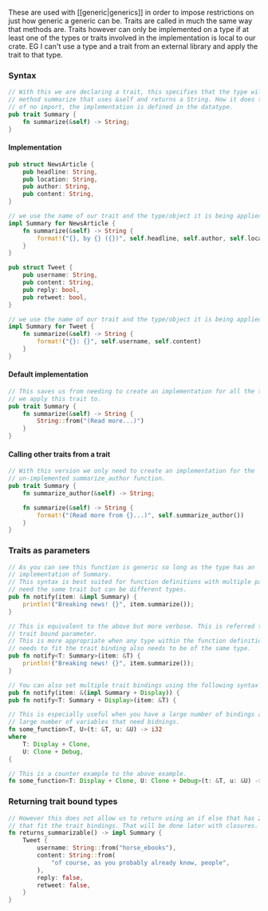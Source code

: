 These are used with [[generic|generics]] in order to impose restrictions on just how generic a generic can be. Traits are called in much the same way that methods are. Traits however can only be implemented on a type if at least one of the types or traits involved in the implementation is local to our crate. EG I can't use a type and a trait from an  external library and apply the trait to that type.

### Syntax
```rust
// With this we are declaring a trait, this specifies that the type will need a
// method summarize that uses &self and returns a String. How it does this is 
// of no import, the implementation is defined in the datatype.
pub trait Summary {
	fn summarize(&self) -> String;
}
```

#### Implementation
```rust
pub struct NewsArticle {
    pub headline: String,
    pub location: String,
    pub author: String,
    pub content: String,
}

// we use the name of our trait and the type/object it is being applied to.
impl Summary for NewsArticle {
    fn summarize(&self) -> String {
        format!("{}, by {} ({})", self.headline, self.author, self.location)
    }
}

pub struct Tweet {
    pub username: String,
    pub content: String,
    pub reply: bool,
    pub retweet: bool,
}

// we use the name of our trait and the type/object it is being applied to.
impl Summary for Tweet {
    fn summarize(&self) -> String {
        format!("{}: {}", self.username, self.content)
    }
}
```

#### Default implementation
```rust
// This saves us from needing to create an implementation for all the types
// we apply this trait to.
pub trait Summary {
    fn summarize(&self) -> String {
        String::from("(Read more...)")
    }
}
```

#### Calling other traits from a trait
```rust
// With this version we only need to create an implementation for the 
// un-implemented summarize_author function.
pub trait Summary {
    fn summarize_author(&self) -> String;

    fn summarize(&self) -> String {
        format!("(Read more from {}...)", self.summarize_author())
    }
}
```

### Traits as parameters
```rust
// As you can see this function is generic so long as the type has an
// implementation of Summary.
// This syntax is best suited for function definitions with multiple params that
// need the same trait but can be different types.
pub fn notify(item: &impl Summary) {
    println!("Breaking news! {}", item.summarize());
}

// This is equivalent to the above but more verbose. This is referred to as a 
// trait bound parameter. 
// This is more appropriate when any type within the function definition that 
// needs to fit the trait binding also needs to be of the same type. 
pub fn notify<T: Summary>(item: &T) {
    println!("Breaking news! {}", item.summarize());
}

// You can also set multiple trait bindings using the following syntax
pub fn notify(item: &(impl Summary + Display)) {
pub fn notify<T: Summary + Display>(item: &T) {

// This is especially useful when you have a large number of bindings and a 
// large number of variables that need bidnings. 
fn some_function<T, U>(t: &T, u: &U) -> i32
where
    T: Display + Clone,
    U: Clone + Debug,
{

// This is a counter example to the above example. 
fn some_function<T: Display + Clone, U: Clone + Debug>(t: &T, u: &U) -> i32 {

```

### Returning trait bound types
```rust 
// However this does not allow us to return using an if else that has 2 types
// that fit the trait bindings. That will be done later with closures. 
fn returns_summarizable() -> impl Summary {
    Tweet {
        username: String::from("horse_ebooks"),
        content: String::from(
            "of course, as you probably already know, people",
        ),
        reply: false,
        retweet: false,
    }
}
```
